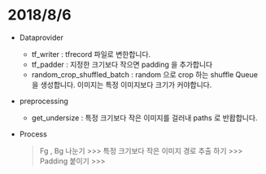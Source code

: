 # 2018/8/6

+ Dataprovider
    - tf_writer : tfrecord 파일로 변한합니다.
    - tf_padder : 지정한 크기보다 작으면 padding 을 추가합니다
    - random_crop_shuffled_batch : random 으로 crop 하는 shuffle Queue 을 생성합니다. 이미지는 특정 이미지보다 크기가 커야합니다.

+ preprocessing
    - get_undersize : 특정 크기보다 작은 이미지를 걸러내 paths 로 반홥합니다.



+ Process
    > Fg , Bg 나눈기 >>> 특정 크기보다 작은 이미지 경로 추출 하기 >>> Padding 붙이기 >>>
